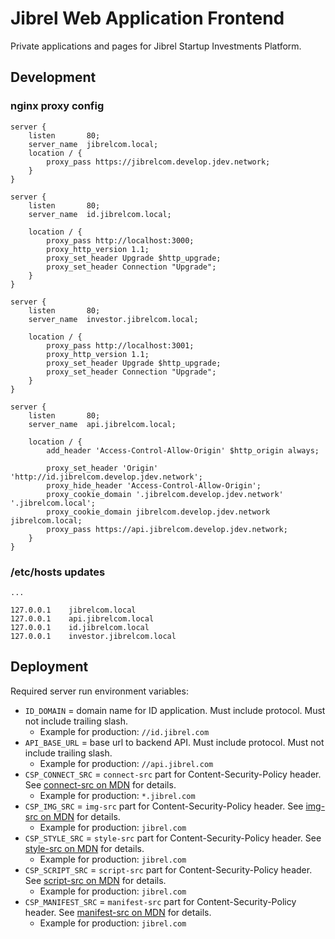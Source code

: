 # Jibrel Web Application Frontend

Private applications and pages for Jibrel Startup Investments Platform.

## Development

### nginx proxy config

```
server {
    listen       80;
    server_name  jibrelcom.local;
    location / {
        proxy_pass https://jibrelcom.develop.jdev.network;
    }
}

server {
    listen       80;
    server_name  id.jibrelcom.local;

    location / {
        proxy_pass http://localhost:3000;
        proxy_http_version 1.1;
        proxy_set_header Upgrade $http_upgrade;
        proxy_set_header Connection "Upgrade";
    }
}

server {
    listen       80;
    server_name  investor.jibrelcom.local;

    location / {
        proxy_pass http://localhost:3001;
        proxy_http_version 1.1;
        proxy_set_header Upgrade $http_upgrade;
        proxy_set_header Connection "Upgrade";
    }
}

server {
    listen       80;
    server_name  api.jibrelcom.local;

    location / {
        add_header 'Access-Control-Allow-Origin' $http_origin always;

        proxy_set_header 'Origin' 'http://id.jibrelcom.develop.jdev.network';
        proxy_hide_header 'Access-Control-Allow-Origin';
        proxy_cookie_domain '.jibrelcom.develop.jdev.network' '.jibrelcom.local';
        proxy_cookie_domain jibrelcom.develop.jdev.network jibrelcom.local;
        proxy_pass https://api.jibrelcom.develop.jdev.network;
    }
}
```

### /etc/hosts updates

```
...

127.0.0.1    jibrelcom.local
127.0.0.1    api.jibrelcom.local
127.0.0.1    id.jibrelcom.local
127.0.0.1    investor.jibrelcom.local
```

## Deployment

Required server run environment variables:

- `ID_DOMAIN` = domain name for ID application. Must include protocol. Must not include trailing slash.
    - Example for production: `//id.jibrel.com`
- `API_BASE_URL` = base url to backend API. Must include protocol. Must not include trailing slash.
    - Example for production: `//api.jibrel.com`
- `CSP_CONNECT_SRC` = `connect-src` part for Content-Security-Policy header. See [connect-src on MDN](https://developer.mozilla.org/en-US/docs/Web/HTTP/Headers/Content-Security-Policy/connect-src) for details.
    - Example for production: `*.jibrel.com` 
- `CSP_IMG_SRC` = `img-src` part for Content-Security-Policy header. See [img-src on MDN](https://developer.mozilla.org/en-US/docs/Web/HTTP/Headers/Content-Security-Policy/img-src) for details.
    - Example for production: `jibrel.com` 
- `CSP_STYLE_SRC` = `style-src` part for Content-Security-Policy header. See [style-src on MDN](https://developer.mozilla.org/en-US/docs/Web/HTTP/Headers/Content-Security-Policy/style-src) for details.
    - Example for production: `jibrel.com` 
- `CSP_SCRIPT_SRC` = `script-src` part for Content-Security-Policy header. See [script-src on MDN](https://developer.mozilla.org/en-US/docs/Web/HTTP/Headers/Content-Security-Policy/script-src) for details.
    - Example for production: `jibrel.com` 
- `CSP_MANIFEST_SRC` = `manifest-src` part for Content-Security-Policy header. See [manifest-src on MDN](https://developer.mozilla.org/en-US/docs/Web/HTTP/Headers/Content-Security-Policy/manifest-src) for details.
    - Example for production: `jibrel.com` 

